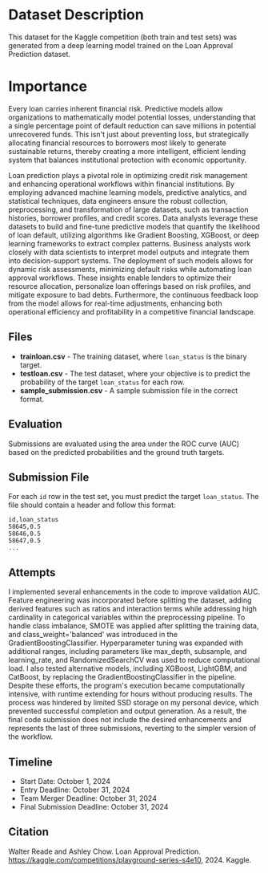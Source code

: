 
# Dataset Description

This dataset for the Kaggle competition (both train and test sets) was generated from a deep learning model trained on the Loan Approval Prediction dataset.

# Importance

Every loan carries inherent financial risk. Predictive models allow organizations to mathematically model potential losses, understanding that a single percentage point of default reduction can save millions in potential unrecovered funds. This isn't just about preventing loss, but strategically allocating financial resources to borrowers most likely to generate sustainable returns, thereby creating a more intelligent, efficient lending system that balances institutional protection with economic opportunity.

Loan prediction plays a pivotal role in optimizing credit risk management and enhancing operational workflows within financial institutions. By employing advanced machine learning models, predictive analytics, and statistical techniques, data engineers ensure the robust collection, preprocessing, and transformation of large datasets, such as transaction histories, borrower profiles, and credit scores. Data analysts leverage these datasets to build and fine-tune predictive models that quantify the likelihood of loan default, utilizing algorithms like Gradient Boosting, XGBoost, or deep learning frameworks to extract complex patterns. Business analysts work closely with data scientists to interpret model outputs and integrate them into decision-support systems. The deployment of such models allows for dynamic risk assessments, minimizing default risks while automating loan approval workflows. These insights enable lenders to optimize their resource allocation, personalize loan offerings based on risk profiles, and mitigate exposure to bad debts. Furthermore, the continuous feedback loop from the model allows for real-time adjustments, enhancing both operational efficiency and profitability in a competitive financial landscape.


## Files

- **trainloan.csv** - The training dataset, where `loan_status` is the binary target.
- **testloan.csv** - The test dataset, where your objective is to predict the probability of the target `loan_status` for each row.
- **sample_submission.csv** - A sample submission file in the correct format.

## Evaluation

Submissions are evaluated using the area under the ROC curve (AUC) based on the predicted probabilities and the ground truth targets.

## Submission File

For each `id` row in the test set, you must predict the target `loan_status`. The file should contain a header and follow this format:

```plaintext
id,loan_status
58645,0.5
58646,0.5
58647,0.5
...
```

## Attempts


I implemented several enhancements in the code to improve validation AUC. Feature engineering was incorporated before splitting the dataset, adding derived features such as ratios and interaction terms while addressing high cardinality in categorical variables within the preprocessing pipeline. To handle class imbalance, SMOTE was applied after splitting the training data, and class_weight='balanced' was introduced in the GradientBoostingClassifier. Hyperparameter tuning was expanded with additional ranges, including parameters like max_depth, subsample, and learning_rate, and RandomizedSearchCV was used to reduce computational load. I also tested alternative models, including XGBoost, LightGBM, and CatBoost, by replacing the GradientBoostingClassifier in the pipeline. Despite these efforts, the program's execution became computationally intensive, with runtime extending for hours without producing results. The process was hindered by limited SSD storage on my personal device, which prevented successful completion and output generation. As a result, the final code submission does not include the desired enhancements and represents the last of three submissions, reverting to the simpler version of the workflow.


## Timeline

- Start Date: October 1, 2024
- Entry Deadline: October 31, 2024
- Team Merger Deadline: October 31, 2024
- Final Submission Deadline: October 31, 2024

## Citation

Walter Reade and Ashley Chow. Loan Approval Prediction. https://kaggle.com/competitions/playground-series-s4e10, 2024. Kaggle.
```
